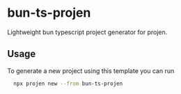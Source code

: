 # bun-ts-projen

Lightweight bun typescript project generator for projen.


## Usage

To generate a new project using this template you can run

```bash
  npx projen new --from bun-ts-projen
```
